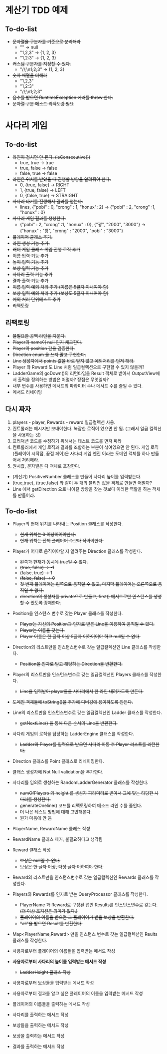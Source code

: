 # 계산기 TDD 예제

## To-do-list

- ~~문자열을 구분자를 기준으로 분리해라~~
    - "" -> null
    - "1,2,3" -> {1, 2, 3}
    - "1,2:3" -> {1, 2, 3}
- ~~커스텀 구분자를 지정할 수 있다.~~
    - "//;\n1;2;3" -> {1, 2, 3}
- ~~숫자 배열을 더해라~~
    - "1,2,3"
    - "1,2:3"
    - "//;\n1;2;3"
- ~~음수를 받으면 RuntimeException 에러를 throw 한다.~~
- ~~문자열 구분 메소드 리팩토링 필요~~

# 사다리 게임

## To-do-list
- ~~라인이 겹치면 안 된다. (isConsecutive())~~
    - true, true -> true
    - true, false -> false
    - false, true -> false
- ~~라인은 위치를 받았을 때 진행할 방향을 알려줘야 한다.~~
    - 0, {true, false} -> RIGHT
    - 1, {true, false} -> LEFT
    - 0, {false, true} -> STRAIGHT
- ~~사다리 타기를 진행해서 결과를 얻는다.~~
    - lines, {"pobi" : 0, "crong" : 1, "honux": 2} -> {"pobi" : 2, "crong" :1, "honux" : 0}
- ~~사다리 게임 결과를 생성한다.~~
    - {"pobi" : 2, "crong" :1, "honux" : 0}, {"꽝", "2000", "3000"} -> {"honux" : "꽝", "crong" : "2000", "pobi" : "3000"}
- ~~플레이어 클래스 추가.~~
- ~~라인 생성 기능 추가.~~
- ~~래더 게임 클래스 게임 진행 로직 추가~~
- ~~이름 입력 기능 추가~~
- ~~높이 입력 기능 추가~~
- ~~보상 입력 기능 추가~~
- ~~사다리 출력 기능 추가~~
- ~~결과 출력 기능 추가~~
- ~~이름 입력 예외 처리 추가 (이름은 5글자 이내여야 함)~~
- ~~보상 입력 예외 처리 추가 (보상도 5글자 이내여야 함)~~
- ~~예외 처리 단위테스트 추가~~
- ~~리팩토링~~

## 리팩토링
- ~~불필요한 공백 라인을 지운다.~~
- ~~Player의 name이 null 인지 체크한다.~~
- ~~Player의 position 값을 검증한다.~~
- ~~Direction enum 을 쓰지 말고 구현한다.~~
- ~~Line 생성자에서 points 값을 바로 받지 않고 예외처리를 먼저 해라.~~
- Player 와 Reward 도 Line 처럼 일급컬렉션으로 구현할 수 있지 않을까?
- LadderGame의 goDown()의 리턴타입을 Result 객체로 받아서 OutputView에서 출력을 정의하는 방법은 어떨까? 장점은 무엇일까?
- 내부 변수를 사용하면 메서드의 파라미터 수나 메서드 수를 줄일 수 있다.
- 메서드 리네이밍

## 다시 짜자
1. players - player, Rewards - reward 일급컬렉션 사용.
2. 컨트롤러는 메시지만 보내야한다. 복잡한 로직이 있으면 안 됨. (그래서 일급 컬렉션을 사용하는 것)
3. 프러덕션 코드를 수정하기 위해서는 테스트 코드를 먼저 짜라
4. 컨트롤러에서 게임 로직과 결과를 조합하는 부분이 섞여있으면 안 된다. 게임 로직(플레이어 시작점, 끝점 페어)은 사다리 게임 엔진
이라는 도메인 객체를 하나 만들어서 처리해라. 
5. 원시값, 문자열은 다 객체로 포장한다.

- (계산기) PositiveNumber 클래스를 만들어 사다리 높이를 입력받는다.
- (true,true), (true,false) 와 같이 두 개의 불리언 값을 객체로 만들면 어떨까?
- Line 에서 getDirection 으로 나아갈 방향을 찾는 것보다 이러한 역할을 하는 객체를 만들어라.
    
    
## To-do-list
- Player의 현재 위치를 나타내는 Position 클래스를 작성한다.
    - ~~현재 위치는 0 이상이어야한다.~~
    - ~~현재 위치는 전체 플레이어 수보다 작아야한다.~~
- Player가 어디로 움직여야할 지 알려주는 Direction 클래스를 작성한다.
    - ~~왼쪽과 현재가 동시에 true일 수 없다.~~
    - ~~(true, false) -> -1~~
    - ~~(false, true) -> 1~~
    - ~~(false, false) -> 0~~
    - ~~첫 번째 플레이어는 왼쪽으로 움직일 수 없고, 마지막 플레이어는 오른쪽으로 움직일 수 없다.~~
    - ~~direction의 생성자를 private으로 만들고, first() 메서드로만 인스턴스를 생성할 수 있도록 강제한다.~~
- Position을 인스턴스 변수로 갖는 Player 클래스를 작성한다.
    - ~~Player는 자신의 Position과 인자로 받은 Line을 이용하여 움직일 수 있다.~~
    - ~~Player는 이름을 갖는다.~~
    - ~~Player 이름은 한 글자 이상 5글자 이하이어야 하고 null일 수 없다.~~
- Direction의 리스트만을 인스턴스변수로 갖는 일급컬렉션인 Line 클래스를 작성한다.
    - ~~Position을 인자로 받고 해당하는 Direction을 반환한다.~~
- Player의 리스트만을 인스턴스변수로 갖는 일급컬렉션인 Players 클래스를 작성한다.
    - ~~Line을 입력받아 player들을 사다리에서 한 라인 내려가도록 만든다.~~
- ~~도메인 객체들에 toString()을 추가해 디버깅에 용이하도록 만든다.~~
- Line의 리스트만을 인스턴스변수로 갖는 일급컬렉션인 Ladder 클래스를 작성한다.
    - ~~getNextLine() 을 통해 다음 순서의 Line을 반환한다.~~
- 사다리 게임의 로직을 담당하는 LadderEngine 클래스를 작성한다.
    - ~~Ladder와 Player를 입력으로 받으면 사다리 이동 후 Player 리스트를 리턴한다.~~
- Direction 클래스를 Point 클래스로 리네이밍한다.
- 클래스 생성자에 Not Null validation을 추가한다.
- 사다리를 임의로 생성하는 RandomLadderGenerator 클래스를 작성한다.
    - ~~numOfPlayers 와 height 를 생성자 파라미터로 받아서 그에 맞는 타당한 사다리를 생성한다.~~
    - generateOneline() 코드를 리팩토링하여 메소드 라인 수를 줄인다.
    - 더 나은 테스트 방법에 대해 고민해본다.
    - 뭔가 마음에 안 듬
    
- PlayerName, RewardName 클래스 작성

- RewardName 클래스 제거, 불필요하다고 생각됨
    
- Reward 클래스 작성
    - ~~보상은 null일 수 없다.~~
    - ~~보상은 한 글자 이상, 다섯 글자 이하여야 한다.~~
- Reward의 리스트만을 인스턴스변수로 갖는 일급컬렉션인 Rewards 클래스를 작성한다.
- Players와 Rewards를 인자로 받는 QueryProcessor 클래스를 작성한다.
    - ~~PlayerName 과 Reward로 구성된 맵인 Results를 인스턴스변수로 갖는다. (더 이상 포지션은 의미가 없다.)~~
    - ~~플레이어의 이름을 받으면 그 플레이어가 받을 보상을 반환한다.~~
    - ~~"all"을 받으면 Result를 반환한다.~~
- Map<PlayerName,Reward> 만을 인스턴스 변수로 갖는 일급컬렉션인 Reults 클래스를 작성한다.

- 사용자로부터 플레이어의 이름들을 입력받는 메서드 작성
- **사용자로부터 사다리의 높이를 입력받는 메서드 작성**
    - ~~LadderHeight 클래스 작성~~
- 사용자로부터 보상들을 입력받는 메서드 작성
- 사용자로부터 결과를 알고 싶은 플레이어의 이름을 입력받는 메서드 작성
- 플레이어의 이름들을 출력하는 메서드 작성
- 사다리를 출력하는 메서드 작성
- 보상들을 출력하는 메서드 작성
- 보상을 출력하는 메서드 작성
- 결과를 출력하는 메서드 작성